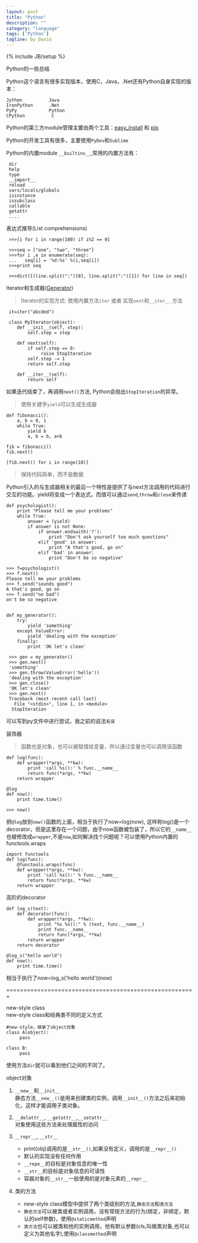 ```yaml
---
layout: post
title: "Python"
description: ""
category: "language"
tags: ['Python']
tagline: by David
---
```

{% include JB/setup %}

Python的一些总结

<!--more-->

Python这个语言有很多实现版本，使用C，Java，.Net还有Python自身实现的版本：
    
    Jython          Java
    IronPython      .Net
    PyPy            Python
    CPython          C  

Python的第三方module管理主要由两个工具：[easy_install](https://pypi.python.org/pypi/setuptools) 和 [pip](https://pypi.python.org/pypi/pip)

Python的开发工具有很多，主要使用`PyDev`和`Sublime`

Python的内置module `__builtins__`,常用的内置方法有：

     dir
     help
     type
     __import__
     reload
     vars/locals/globals
     isinstance
     issubclass
     callable
     getattr
     ....

表达式推导(List comprehensions)
     
     >>>[i for i in range(100) if i%2 == 0]
     
     >>>seq = ["one", "two", "three"]
     >>>for i ,e in enumerate(seq):
     ...   seq[i] = '%d:%s' %(i,seq[i])
     >>>print seq
      
     >>>dict([(line.split(":")[0], line.split(":")[1]) for line in seq])
     
 Iterator和生成器([Generator](https://docs.python.org/2/tutorial/classes.html#iterators))
     
 >Iterator的实现方式: 使用内置方法`iter` 或者 实现`next`和`__iter__` 方法
 
     it=iter("abcded")
     
     class MyIterator(object):
        def __init__(self, step):
            self.step = step
    
        def next(self):
            if self.step == 0:
                 raise StopIteration
            self.step -= 1
            return self.step
    
        def __iter__(self):
            return self

如果迭代结束了，再调用`next()`方法, Python会抛出`StopIteration`的异常。

>使用关键字`yield`可以生成生成器
    
    def fibonacci():
        a, b = 0, 1
        while True:
            yield b
            a, b = b, a+b
    
    fib = fibonacci()
    fib.next()
    
    [fib.next() for i in range(10)]

> 保持代码简单，而不是数据

Python引入的与生成器相关的最后一个特性是提供了与next方法调用的代码进行交互的功能。yield将变成一个表达式，而值可以通过`send`,`throw`和`close`来传递

    def psychologist():
        print "Please tell me your problems"
        while True:
            answer = (yield)
            if answer is not None:
                if answer.endswith('?'):
                    print "Don't ask yourself too much questions"
                elif 'good' in answer:
                    print "A that's good, go on"
                elif 'bad' in answer:
                    print "Don't be so negative"
   
    >>> f=psychologist()
    >>> f.next()
    Please tell me your problems
    >>> f.send("sounds good")
    A that's good, go on
    >>> f.send("no bad")
    on't be so negative
    
                    
    def my_generator():
        try:
            yield 'something'
        except ValueError:
            yield 'dealing with the exception'
        finally:
            print 'OK let's clean'
     
     >>> gen = my_generator()
     >>> gen.next()
     'something'
     >>> gen.throw(ValueError('hello'))
     'dealing with the exception'
     >>> gen.close()
     'OK let's clean'
     >>> gen.next()
     Traceback (most recent call last)
       File "<stdin>", line 1, in <module>
      StopIteration

可以写到py文件中进行尝试，我之前的说法`有误`     
     
装饰器

>函数也是对象，也可以被赋值给变量，所以通过变量也可以调用该函数

    def log(func):
        def wrapper(*args, **kw):
            print 'call %s():' % func.__name__
            return func(*args, **kw)
        return wrapper  
        
    @log
    def now():
        print time.time()
        
    >>> now()
    
把`@log`放到`now()`函数的上面，相当于执行了now=log(now), 这样称log()是一个decorator，但是这里存在一个问题，由于now函数被包装了，所以它的`__name__`也被修改成`wrapper`,不是`now`,如何解决找个问题呢？可以使用Python内置的functools.wraps
    
    import functools
    def log(func):
        @functools.wraps(func)
        def wrapper(*args, **kw):
            print 'call %s():' % func.__name__
            return func(*args, **kw)
        return wrapper  
        
高阶的decorator

    def log_s(text):
        def decorator(func):
            def wrapper(*args, **kw):
                print "%s %s():" % (text, func.__name__)
                print func.__name__
                return func(*args, **kw)
            return wrapper
        return decorator
    
    @log_s("hello world")
    def now():
        print time.time()
        
相当于执行了now=log_s('hello world')(now)

=======================================================

new-style class    
new-style class和经典类不同的定义方式

    #new-style，继承了object对象
    class A(object):
         pass
    
    class B:
         pass
    
使用方法`dir`就可以看到他们之间的不同了。

object对象    

1. `__new__`和`__init__`        
    静态方法`__new__()`是用来创建类的实例，调用`__init__()`方法之后来初始化，这样才能调用子类对象。    

2. `__delattr__`, `__getattr__`,`__setattr__`    
    对象使用这些方法来处理属性的访问
    
3. `__repr__`, `__str__`    
    * print(obj)调用的是`__str__()`,如果没有定义，调用的是`__repr__()`
    * 默认的实现没有任何作用
    * `__repe__`的目标是对象信息的唯一性
    * `__str__`的目标是对象信息的可读性
    * 容器对象的`__str__`一般使用的是对象元素的`__repr__`    
        
4.  类的方法
    * new-style class模型中提供了两个类级别的方法,`静态方法`和`类方法`
    * `静态方法`可以被类或者实例调用，没有常规方法的行为(绑定，非绑定，默认的self参数)，使用`@staticmethod`声明
    * `类方法`也可以被类和他的实例调用，他有默认参数(cls,叫做类对象,也可以定义为其他名字),使用`@classmethod`声明
    
    




        
   
    

    


    
